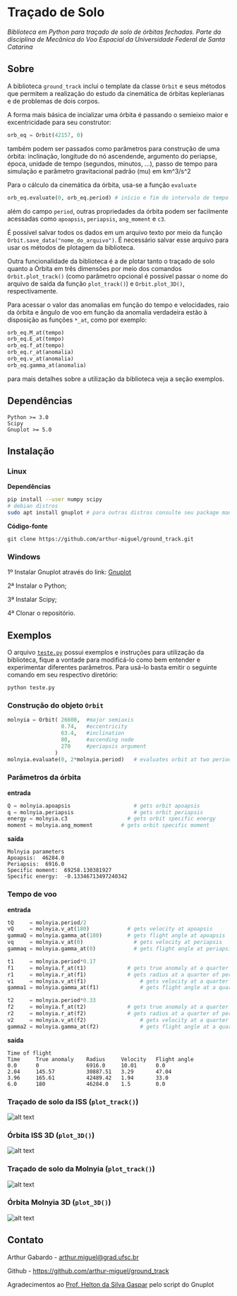 # Traçado de Solo
*Biblioteca em Python para traçado de solo de órbitas fechadas. Parte da disciplina de Mecânica do Voo Espacial da Universidade Federal de Santa Catarina*

## Sobre

A biblioteca `ground_track` inclui o template da classe `Orbit` e seus métodos que permitem a realização do estudo da cinemática de órbitas keplerianas e de problemas de dois corpos.

A forma mais básica de incializar uma órbita é passando o semieixo maior e excentricidade para seu construtor:
```python
orb_eq = Orbit(42157, 0)
```
também podem ser passados como parâmetros para construção de uma órbita: inclinação, longitude do nó ascendende, argumento do periapse, época, unidade de tempo (segundos, minutos, ...), passo de tempo para simulação e parâmetro gravitacional padrão (mu) em km^3/s^2

Para o cálculo da cinemática da órbita, usa-se a função `evaluate`
```python
orb_eq.evaluate(0, orb_eq.period) # início e fim do intervalo de tempo que se quer avaliar
```
além do campo `period`, outras propriedades da órbita podem ser facilmente acessadas como `apoapsis`, `periapsis`, `ang_moment` e `c3`.

É possivel salvar todos os dados em um arquivo texto por meio da função `Orbit.save_data("nome_do_arquivo")`. É necessário salvar esse arquivo para usar os métodos de plotagem da biblioteca.

Outra funcionalidade da biblioteca é a de plotar tanto o traçado de solo quanto a Órbita em três dimensões por meio dos comandos `Orbit.plot_track()` (como parâmetro opcional é possivel passar o nome do arquivo de saída da função `plot_track()`) e `Orbit.plot_3D()`, respectivamente.

Para acessar o valor das anomalias em função do tempo e velocidades, raio da órbita e ângulo de voo em função da anomalia verdadeira estão à disposição as funções `*_at`, como por exemplo:

```python
orb_eq.M_at(tempo)
orb_eq.E_at(tempo)
orb_eq.f_at(tempo)
orb_eq.r_at(anomalia)
orb_eq.v_at(anomalia)
orb_eq.gamma_at(anomalia)
```
para mais detalhes sobre a utilização da biblioteca veja a seção exemplos.

## Dependências
```
Python >= 3.0
Scipy
Gnuplot >= 5.0
```

## Instalação

### Linux

**Dependências**
```sh
pip install --user numpy scipy
# debian distros
sudo apt install gnuplot # para outras distros consulte seu package manager
```
**Código-fonte**
```
git clone https://github.com/arthur-miguel/ground_track.git
```

### Windows

1º Instalar Gnuplot através do link: [Gnuplot](https://sourceforge.net/projects/gnuplot/files/gnuplot/)

2ª Instalar o Python;

3ª Instalar Scipy; 

4ª Clonar o repositório.

## Exemplos
O arquivo [`teste.py`](./src/teste.py) possui exemplos e instruções para utilização da biblioteca, fique a vontade para modificá-lo como bem entender e experimentar diferentes parâmetros. Para usá-lo basta emitir o seguinte comando em seu respectivo diretório:
```
python teste.py
```
### Construção do objeto `Orbit`
```python
molnyia = Orbit( 26600,  #major semiaxis
                 0.74,   #eccentricity
                 63.4,   #inclination
                 80,     #accending node
                 270     #periapsis argument
               )
molnyia.evaluate(0, 2*molnyia.period)   # evaluates orbit at two periods
```

### Parâmetros da órbita
**entrada**
```python
Q = molnyia.apoapsis		            # gets orbit apoapsis
q = molnyia.periapsis		            # gets orbit periapsis
energy = molnyia.c3		              # gets orbit specific energy
moment = molnyia.ang_moment	        # gets orbit specific moment
```
**saída**
```
Molnyia parameters
Apoapsis:  46284.0
Periapsis:  6916.0
Specific moment:  69258.130381927
Specific energy:  -0.13346713497240342
```

### Tempo de voo
**entrada**
```python
tQ     = molnyia.period/2
vQ     = molnyia.v_at(180)	          # gets velocity at apoapsis
gammaQ = molnyia.gamma_at(180)        # gets flight angle at apoapsis
vq     = molnyia.v_at(0)	            # gets velocity at periapsis
gammaq = molnyia.gamma_at(0)	        # gets flight angle at periapsis

t1     = molnyia.period*0.17
f1     = molnyia.f_at(t1)             # gets true anomaly at a quarter of period
r1     = molnyia.r_at(f1)             # gets radius at a quarter of period
v1     = molnyia.v_at(f1)		          # gets velocity at a quarter of period
gamma1 = molnyia.gamma_at(f1)		      # gets flight angle at a quarter of period

t2     = molnyia.period*0.33
f2     = molnyia.f_at(t2)             # gets true anomaly at a quarter of period
r2     = molnyia.r_at(f2)             # gets radius at a quarter of period
v2     = molnyia.v_at(f2)		          # gets velocity at a quarter of period
gamma2 = molnyia.gamma_at(f2)		      # gets flight angle at a quarter of period
```
**saída**
```
Time of flight
Time     True anomaly    Radius     Velocity   Flight angle
0.0      0               6916.0     10.01      0.0
2.04     145.57          30887.51   3.29       47.04
3.96     165.61          42489.42   1.94       33.0
6.0      180             46284.0    1.5        0.0
```

### Traçado de solo da ISS (`plot_track()`)
![alt text](./examples/iss.png?raw=true)

### Órbita ISS 3D (`plot_3D()`)
![alt text](./examples/iss_3D.png?raw=true)

### Traçado de solo da Molnyia (`plot_track()`)
![alt text](./examples/molnyia.png?raw=true)

### Órbita Molnyia 3D (`plot_3D()`)
![alt text](./examples/molnyia_3D.png?raw=true)

## Contato

Arthur Gabardo - <arthur.miguel@grad.ufsc.br>

Github - <https://github.com/arthur-miguel/ground_track>

Agradecimentos ao [Prof. Helton da Silva Gaspar](https://helton.paginas.ufsc.br/) pelo script do Gnuplot
